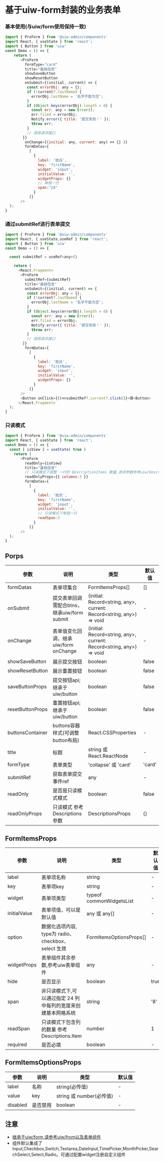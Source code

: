 # 基于uiw-form封装的业务表单

<!--ProForm-->

### 基本使用(与uiw/form使用保持一致)
```js
import { ProForm } from '@uiw-admin/components'
import React, { useState } from 'react';
import { Button } from 'uiw'
const Demo = () => {
    return (
       <ProForm
         formType="card"
         title="基础信息"
         showSaveButton
         showResetButton
         onSubmit={(initial, current) => {
          const errorObj: any = {};
          if (!current?.lastName) {
            errorObj.lastName = '名字不能为空';
          }
          if (Object.keys(errorObj).length > 0) {
            const err: any = new Error();
            err.filed = errorObj;
            Notify.error({ title: '提交失败！' });
            throw err;
          }
          // 调用请求接口
        }}
         onChange={(initial: any, current: any) => {} )}
         formDatas={
           [
             {
               label: '姓氏',
               key: 'firstName',
               widget: 'input',
               initialValue: '',
               widgetProps: {}
               // 单独一行
               span:"24"
             }
           ]}
       />
  );
}
```

### 通过submitRef进行表单提交
```js
import { ProForm } from '@uiw-admin/components'
import React, { useState,useRef } from 'react';
import { Button } from 'uiw'
const Demo = () => {

  const submitRef = useRef<any>()

    return (
      <React.Fragment>
       <ProForm
         submitRef={submitRef}
         title="基础信息"
         onSubmit={(initial, current) => {
          const errorObj: any = {};
          if (!current?.lastName) {
            errorObj.lastName = '名字不能为空';
          }
          if (Object.keys(errorObj).length > 0) {
            const err: any = new Error();
            err.filed = errorObj;
            Notify.error({ title: '提交失败！' });
            throw err;
          }
          // 调用请求接口
        }}
         formDatas={
           [
             {
               label: '姓氏',
               key: 'firstName',
               widget: 'input',
               initialValue: '',
               widgetProps: {}
             }
           ]}
       />
       <Button onClick={()=>submitRef?.current?.click()}>保<Button>
      </React.Fragment>
  );
}
```

### 只读模式
```js
import { ProForm } from '@uiw-admin/components'
import React, { useState } from 'react';
const Demo = () => {
  const [ isView ] = useState( true )
    return (
       <ProForm
         readOnly={isView}
         title="基础信息"
         // 只读模式下调整 一行的 DescriptionItems 数量,其余参数参考uiw/Descriptions
         readOnlyProps={{ columns:3 }}
         formDatas={
           [
             {
               label: '姓氏',
               key: 'firstName',
               widget: 'input',
               initialValue: '',
               // 只读模式下单独一行
               readSpan:3
             }
           ]}
       />
  );
}
```


## Porps

| 参数 | 说明	| 类型	| 默认值 |
| --  | -- | -- | -- |
| formDatas | 表单项集合	| FormItemsProps[]		| [] |
| onSubmit | 提交表单回调 需配合btns，继承uiw/form submit	| (initial: Record<string, any>, current: Record<string, any>) => void		| - |
| onChange | 表单值变化回调，继承uiw/form onChange	| (initial: Record<string, any>, current: Record<string, any>) => void	| - |
| showSaveButton | 展示提交按钮	|  boolean		| false |
| showResetButton | 展示重置按钮	|  boolean		| false |
| saveButtonProps | 提交按钮api;继承于uiw/button	|  boolean		| false |
| resetButtonProps | 重置按钮api;继承于uiw/button	|  boolean		| false |
| buttonsContainer  | buttons容器样式(可调整button布局)	| React.CSSProperties		| - |
| title | 标题	  | string 或 React.ReactNode		| - |
| formType | 表单类型	  | 'collapse' 或 'card'		| 'card' |
| submitRef | 获取表单提交事件ref	  |  any		| - |
| readOnly | 是否是只读模式模式	  |  boolean		| false |
| readOnlyProps | 只读模式 参考Descriptions参数	  |  DescriptionsProps		| {} |

## FormItemsProps
| 参数 | 说明	| 类型	| 默认值 |
| --  | -- | -- | -- |
| label| 表单项名称 | string	| - |
| key| 表单项key| string	| - |
| widget| 表单项类型| typeof commonWidgetsList	| - |
| initialValue| 表单项值，可以是默认值| any 或 any[]	| - |
| option| 数据化选项内容, type为 radio、checkbox、select 生效| FormItemsOptionsProps[]| - |
| widgetProps| 表单组件其余参数,参考uiw表单组件| any|- |
| hide| 是否显示| boolean| true |
| span| 非只读模式下,可以通过指定 24 列中每列的宽度来创建基本网格系统| string| '8' |
| readSpan| 只读模式下包含列的数量 参考Descriptions.Item| number | 1 |
| required| 是否必填| boolean | - |


## FormItemsOptionsProps
| 参数 | 说明	| 类型	| 默认值 |
| --  | -- | -- | -- |
| label| 名称 | string(必传值)	| - |
| value| key | string 或 number(必传值)	| - |
| disabled| 是否禁用 | boolean	| - |

## 注意
- [继承于uiw/form,请参考uiw/from以及表单组件](https://uiwjs.github.io/#/components/from)
- 组件默认集成了Input,Checkbox,Switch,Textarea,DateInput,TimePicker,MonthPicker,SearchSelect,Select,Radio。可通过配置widget注册自定义组件